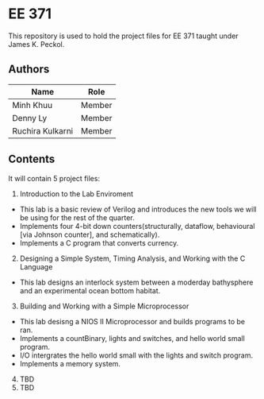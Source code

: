 # EE 371
This repository is used to hold the project files for EE 371 taught under James K. Peckol.

## Authors

| Name              | Role          |
| -------------     | ------------- |
| Minh Khuu         | Member        |
| Denny Ly          | Member        |
| Ruchira Kulkarni  | Member        |

## Contents

It will contain 5 project files:

1. Introduction to the Lab Enviroment
  * This lab is a basic review of Verilog and introduces the new tools we will be using for the rest of the quarter.
  * Implements four 4-bit down counters(structurally, dataflow, behavioural [via Johnson counter], and schematically).
  * Implements a C program that converts currency.
2. Designing a Simple System, Timing Analysis, and Working with the C Language
  * This lab designs an interlock system between a moderday bathysphere and an experimental ocean bottom habitat.
3. Building and Working with a Simple Microprocessor
  * This lab desisng a NIOS II Microprocessor and builds programs to be ran.
  * Implements a countBinary, lights and switches, and hello world small program.
  * I/O intergrates the hello world small with the lights and switch program.
  * Implements a memory system.
4. TBD
5. TBD